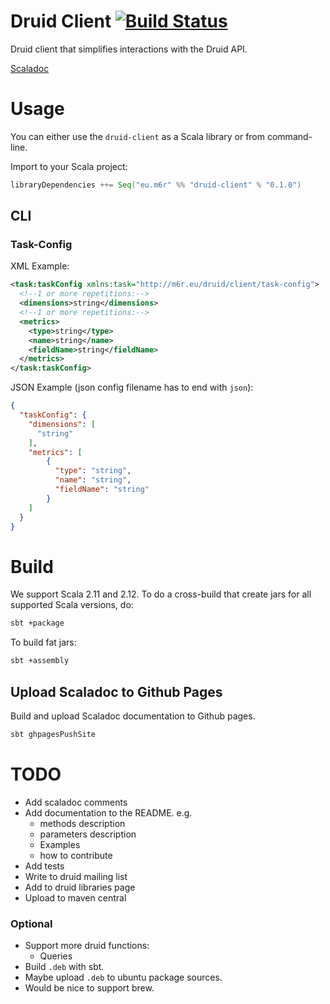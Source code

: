 # Druid Client [![Build Status](https://travis-ci.org/mbrtargeting/druid-client.svg?branch=master)](https://travis-ci.org/mbrtargeting/druid-client)

Druid client that simplifies interactions with the Druid API.

[Scaladoc](https://mbrtargeting.github.io/druid-client/latest/api/eu/m6r/druid/client/DruidHttpClient.html)

# Usage
You can either use the `druid-client` as a Scala library or from command-line. 

Import to your Scala project:
```scala
libraryDependencies ++= Seq("eu.m6r" %% "druid-client" % "0.1.0")
```

## CLI

### Task-Config

XML Example: 

```xml
<task:taskConfig xmlns:task="http://m6r.eu/druid/client/task-config">
  <!--1 or more repetitions:-->
  <dimensions>string</dimensions>
  <!--1 or more repetitions:-->
  <metrics>
    <type>string</type>
    <name>string</name>
    <fieldName>string</fieldName>
  </metrics>
</task:taskConfig>
```

JSON Example (json config filename has to end with `json`):
```json
{
  "taskConfig": {
    "dimensions": [
      "string"
    ],
    "metrics": [
        {
          "type": "string",
          "name": "string",
          "fieldName": "string"
        }
    ]
  }
}
```

# Build

We support Scala 2.11 and 2.12. To do a cross-build that create jars for all supported Scala 
versions, do:

```bash
sbt +package
```

To build fat jars:

```bash
sbt +assembly
```

## Upload Scaladoc to Github Pages

Build and upload Scaladoc documentation to Github pages.
```bash
sbt ghpagesPushSite
```


# TODO

- Add scaladoc comments
- Add documentation to the README. e.g.
  - methods description
  - parameters description
  - Examples
  - how to contribute
- Add tests
- Write to druid mailing list
- Add to druid libraries page
- Upload to maven central

### Optional
- Support more druid functions:
    - Queries
- Build `.deb` with sbt.
- Maybe upload `.deb` to ubuntu package sources.
- Would be nice to support brew.
